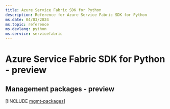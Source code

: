 ```yaml
---
title: Azure Service Fabric SDK for Python
description: Reference for Azure Service Fabric SDK for Python
ms.date: 04/03/2024
ms.topic: reference
ms.devlang: python
ms.service: servicefabric
---
```

# Azure Service Fabric SDK for Python - preview

## Management packages - preview
[!INCLUDE [mgmt-packages](service-fabric-mgmt-index.md)]